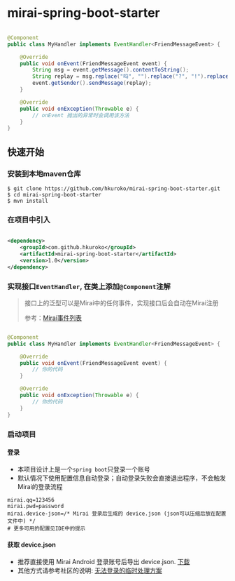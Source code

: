 # mirai-spring-boot-starter

```java

@Component
public class MyHandler implements EventHandler<FriendMessageEvent> {

    @Override
    public void onEvent(FriendMessageEvent event) {
        String msg = event.getMessage().contentToString();
        String replay = msg.replace("吗", "").replace("?", "!").replace("？", "!");
        event.getSender().sendMessage(replay);
    }

    @Override
    public void onException(Throwable e) {
        // onEvent 抛出的异常时会调用该方法
    }
}
```

## 快速开始

### 安装到本地maven仓库

```shell
$ git clone https://github.com/hkuroko/mirai-spring-boot-starter.git
$ cd mirai-spring-boot-starter
$ mvn install
```

### 在项目中引入

```xml

<dependency>
    <groupId>com.github.hkuroko</groupId>
    <artifactId>mirai-spring-boot-starter</artifactId>
    <version>1.0</version>
</dependency>
```

### 实现接口`EventHandler`, 在类上添加`@Component`注解

> 接口上的泛型可以是Mirai中的任何事件，实现接口后会自动在Mirai注册
>
> 参考：[Mirai事件列表](https://github.com/mamoe/mirai/blob/dev/docs/EventList.md)

```java

@Component
public class MyHandler implements EventHandler<FriendMessageEvent> {

    @Override
    public void onEvent(FriendMessageEvent event) {
        // 你的代码
    }

    @Override
    public void onException(Throwable e) {
        // 你的代码
    }
}
```

### 启动项目

#### 登录

- 本项目设计上是一个`spring boot`只登录一个账号
- 默认情况下使用配置信息自动登录；自动登录失败会直接退出程序，不会触发Mirai的登录流程

```properties
mirai.qq=123456
mirai.pwd=password
mirai.device-json=/* Mirai 登录后生成的 device.json (json可以压缩后放在配置文件中) */
# 更多可用的配置见IDE中的提示
```

#### 获取 device.json

- 推荐直接使用 Mirai Android 登录账号后导出 device.json. [下载](https://install.appcenter.ms/users/mzdluo123/apps/miraiandroid/distribution_groups/release)
- 其他方式请参考社区的说明: [无法登录的临时处理方案](https://mirai.mamoe.net/topic/223/%E6%97%A0%E6%B3%95%E7%99%BB%E5%BD%95%E7%9A%84%E4%B8%B4%E6%97%B6%E5%A4%84%E7%90%86%E6%96%B9%E6%A1%88)